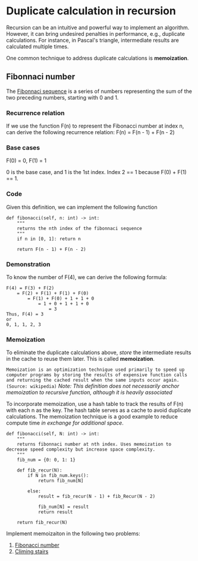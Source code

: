 # Duplicate calculation in recursion
Recursion can be an intuitive and powerful way to implement an algorithm. However, it can bring undesired penalties in performance, e.g., duplicate calculations. For instance, in Pascal's triangle, intermediate results are calculated multiple times.

One common technique to address duplicate calculations is **memoization**. 

## Fibonnaci number
The [Fibonnaci sequence](https://en.wikipedia.org/wiki/Fibonacci_number) is a series of numbers representing the sum of the two preceding numbers, starting with 0 and 1. 

### Recurrence relation
If we use the function F(n) to represent the Fibonacci number at index n, can derive the following recurrence relation:
F(n) = F(n - 1) + F(n - 2)

### Base cases
F(0) = 0, F(1) = 1

0 is the base case, and 1 is the 1st index. Index 2 == 1 because F(0) + F(1) == 1.

### Code
Given this definition, we can implement the following function
```
def fibonacci(self, n: int) -> int:
    """
    returns the nth index of the fibonnaci sequence
    """
    if n in [0, 1]: return n

    return F(n - 1) + F(n - 2)
```

### Demonstration
To know the number of F(4), we can derive the following formula:
```
F(4) = F(3) + F(2)
    = F(2) + F(1) + F(1) + F(0)
        = F(1) + F(0) + 1 + 1 + 0
            = 1 + 0 + 1 + 1 + 0
                = 3
Thus, F(4) = 3
or
0, 1, 1, 2, 3
```

### Memoization
To eliminate the duplicate calculations above, _store_ the intermediate results in the cache to reuse them later. This is called **memoization**.

`Memoization is an optimization technique used primarily to speed up computer programs by storing the results of expensive function calls and returning the cached result when the same inputs occur again. (Source: wikipedia)`
_Note: This definition does not necessarily anchor memoization to recursive function, although it is heavily associated_

To incorporate memoization, use a hash table to track the results of F(n) with each n as the key. The hash table serves as a cache to avoid duplicate calculations.  The memoization technique is a good example to reduce compute time _in exchange for additional space_.

```
def fibonacci(self, N: int) -> int:
    """
    returns fibonnaci number at nth index. Uses memoization to decrease speed complexity but increase space complexity.
    """
    fib_num = {0: 0, 1: 1}

    def fib_recur(N):
        if N in fib_num.keys():
            return fib_num[N]
        
        else: 
            result = fib_recur(N - 1) + fib_Recur(N - 2)

            fib_num[N] = result
            return result
        
    return fib_recur(N)
```

Implement memoizaiton in the following two problems: 
1. [Fibonacci number](https://leetcode.com/problems/fibonacci-number/)
2. [Climing stairs](https://leetcode.com/problems/climbing-stairs/)

